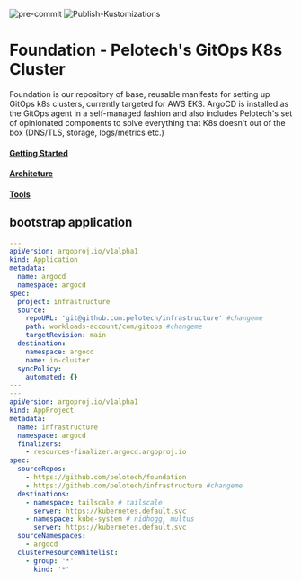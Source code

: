 ![pre-commit](https://github.com/pelotech/foundation/actions/workflows/pre-commit.yaml/badge.svg)
![Publish-Kustomizations](https://github.com/pelotech/foundation/actions/workflows/publish-kustomizations.yaml/badge.svg)


# Foundation - Pelotech's GitOps K8s Cluster
Foundation is our repository of base, reusable manifests for setting up GitOps k8s clusters, currently targeted for AWS EKS. ArgoCD is installed as the GitOps agent in a self-managed fashion and also includes Pelotech's set of opinionated components to solve everything that K8s doesn't out of the box (DNS/TLS, storage, logs/metrics etc.)

#### [Getting Started](./GETTING-STARTED.md)
#### [Architeture](./ARCHITECTURE.md)
#### [Tools](./TOOLS.md)


## bootstrap application

```yaml
---
apiVersion: argoproj.io/v1alpha1
kind: Application
metadata:
  name: argocd
  namespace: argocd
spec:
  project: infrastructure
  source:
    repoURL: 'git@github.com:pelotech/infrastructure' #changeme
    path: workloads-account/com/gitops #changeme
    targetRevision: main
  destination:
    namespace: argocd
    name: in-cluster
  syncPolicy:
    automated: {}
---
---
apiVersion: argoproj.io/v1alpha1
kind: AppProject
metadata:
  name: infrastructure
  namespace: argocd
  finalizers:
    - resources-finalizer.argocd.argoproj.io
spec:
  sourceRepos:
    - https://github.com/pelotech/foundation
    - https://github.com/pelotech/infrastructure #changeme
  destinations:
    - namespace: tailscale # tailscale
      server: https://kubernetes.default.svc
    - namespace: kube-system # nidhogg, multus
      server: https://kubernetes.default.svc
  sourceNamespaces:
    - argocd
  clusterResourceWhitelist:
    - group: '*'
      kind: '*'
```

